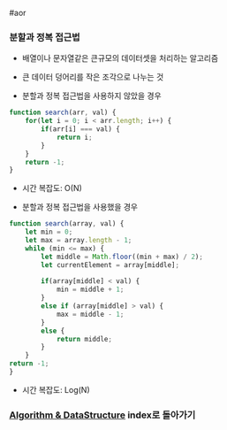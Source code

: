 #aor
### 분할과 정복 접근법  
  
- 배열이나 문자열같은 큰규모의 데이터셋을 처리하는 알고리즘  
- 큰 데이터 덩어리를 작은 조각으로 나누는 것  
  
- 분할과 정복 접근법을 사용하지 않았을 경우  
```js  
function search(arr, val) {  
	for(let i = 0; i < arr.length; i++) {  
		if(arr[i] === val) {  
			return i;  
		}  
	}  
	return -1;  
}  
```  
- 시간 복잡도: O(N)  
  
- 분할과 정복 접근법을 사용했을 경우  
```js  
function search(array, val) {  
	let min = 0;  
	let max = array.length - 1;  
	while (min <= max) {  
		let middle = Math.floor((min + max) / 2);  
		let currentElement = array[middle];  
  
		if(array[middle] < val) {  
			min = middle + 1;  
		}  
		else if (array[middle] > val) {  
			max = middle - 1;  
		}  
		else {  
			return middle;  
		}  
	}  
return -1;  
}  
```
- 시간 복잡도: Log(N)
### [Algorithm & DataStructure](../../../Dev-Index/Algorithm%20&%20DataStructure.md) index로 돌아가기